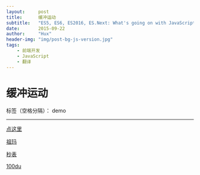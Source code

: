 ```yaml
---
layout:     post
title:      缓冲运动
subtitle:   "ES5, ES6, ES2016, ES.Next: What's going on with JavaScript versioning?"
date:       2015-09-22
author:     "Hux"
header-img: "img/post-bg-js-version.jpg"
tags:
    - 前端开发
    - JavaScript
    - 翻译
---
```


# 缓冲运动

标签（空格分隔）： demo

---

[点这里][1]


  [1]: /demo/move.html
  
  [祖玛][1]


  [1]: /demo/zuma.html
  
  [秒表][1]


  [1]: /demo/clock.html
  [100du][1]


  [1]: /demo/100du/
